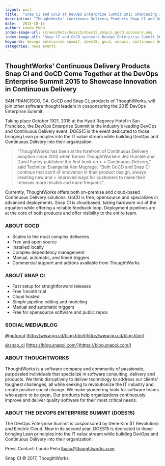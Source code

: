 ```yaml
---
layout: post
title:  "Snap CI and GoCD at DevOps Enterprise Summit 2015 Showcasing Innovation in Continuous Delivery"
description: "ThoughtWorks' Continuous Delivery Products Snap CI and GoCD Come Together at the DevOps Enterprise Summit 2015 to Showcase Innovation in Continuous Delivery"
date:   2015-10-15
author: Louda Peña
index-image-url: screenshots/does15/does15_snapci_gocd_sponsors.png
index-image-alt: 'Snap CI and GoCD sponsors DevOps Enterprise Summit 2015'
keywords: devops enterprise summit, does15, gocd, snapci, continuous delivery, devops, continuous integration, pipelines, san francisco
categories: news events
---
```


## ThoughtWorks' Continuous Delivery Products Snap CI and GoCD Come Together at the DevOps Enterprise Summit 2015 to Showcase Innovation in Continuous Delivery

SAN FRANCISCO, CA ­­ GoCD and Snap CI, products of ThoughtWorks, will join other software thought leaders in co­sponsoring the 2015 DevOps Enterprise Summit.

Taking place October 19­21, 2015 at the Hyatt Regency Hotel in San Francisco, the DevOps Enterprise Summit is the industry's leading DevOps and Continuous Delivery event. DOES15 is the event dedicated to those bringing Lean principles into the IT value stream while building DevOps and Continuous Delivery into their organization.

> "ThoughtWorks has been at the forefront of Continuous Delivery adoption since 2010 when former ThoughtWorkers Jez Humble and David Farley published the first book on > > Continuous Delivery," said Technical Evangelist Ken Mugrage. "Both GoCD and Snap CI continue that spirit of innovation in their product design, always creating new and > improved ways for customers to make their releases more reliable and more frequent."

Currently, ThoughtWorks offers both on-premise and cloud-based Continuous Delivery solutions. GoCD is free, open­source and specializes in advanced deployments. Snap CI is cloud­based, taking hardware out of the equation while offering a reliable feedback loop. Deployment pipelines are at the core of both products and offer visibility to the entire team.

### ABOUT GOCD
* Scales to the most complex deliveries
* Free and open source
* Installed locally
* Complex dependency management
* Manual, automatic, and timed triggers
* Commercial support and add­ons available from ThoughtWorks

### ABOUT SNAP CI
* Fast set­up for straightforward releases
* Free 1­month trial
* Cloud hosted
* Simple pipeline editing and modeling
* Manual and automatic triggers
* Free for open­source software and public repos

### SOCIAL MEDIA/BLOG
[@goforcd](https://twitter.com/goforcd)
[http://www.go.cd/blog.html](http://www.go.cd/blog.html)

[@snap_ci](https://twitter.com/snap_ci)
[https://blog.snap­ci.com/](https://blog.snap­ci.com/)

### ABOUT THOUGHTWORKS
ThoughtWorks is a software company and community of passionate, purpose­led individuals that specialize in software consulting, delivery and products. We think disruptively to deliver technology to address our clients’ toughest challenges, all while seeking to revolutionize the IT industry and create positive social change. We make pioneering tools for software teams who aspire to be great. Our products help organizations continuously improve and deliver quality software for their most critical needs.


### ABOUT THE DEVOPS ENTERPRISE SUMMIT (DOES15)
The DevOps Enterprise Summit is co­sponsored by Gene Kim (IT Revolution) and Electric Cloud. Now in its second year, DOES15 is dedicated to those bringing Lean principles into the IT value stream while building DevOps and Continuous Delivery into their organization.

Press Contact:
Louda Peña
lbaca@thoughtworks.com

 
Snap CI © 2017, ThoughtWorks
